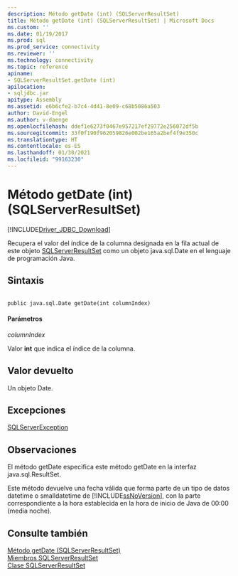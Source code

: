 ```yaml
---
description: Método getDate (int) (SQLServerResultSet)
title: Método getDate (int) (SQLServerResultSet) | Microsoft Docs
ms.custom: ''
ms.date: 01/19/2017
ms.prod: sql
ms.prod_service: connectivity
ms.reviewer: ''
ms.technology: connectivity
ms.topic: reference
apiname:
- SQLServerResultSet.getDate (int)
apilocation:
- sqljdbc.jar
apitype: Assembly
ms.assetid: e6b6cfe2-b7c4-4d41-8e09-c68b5086a503
author: David-Engel
ms.author: v-daenge
ms.openlocfilehash: ddef1e6273f0467e957217ef29772e256072df5b
ms.sourcegitcommit: 33f0f190f962059826e002be165a2bef4f9e350c
ms.translationtype: HT
ms.contentlocale: es-ES
ms.lasthandoff: 01/30/2021
ms.locfileid: "99163230"
---
```

# <a name="getdate-method-int-sqlserverresultset"></a>Método getDate (int) (SQLServerResultSet)
[!INCLUDE[Driver_JDBC_Download](../../../includes/driver_jdbc_download.md)]

  Recupera el valor del índice de la columna designada en la fila actual de este objeto [SQLServerResultSet](../../../connect/jdbc/reference/sqlserverresultset-class.md) como un objeto java.sql.Date en el lenguaje de programación Java.  
  
## <a name="syntax"></a>Sintaxis  
  
```  
  
public java.sql.Date getDate(int columnIndex)  
```  
  
#### <a name="parameters"></a>Parámetros  
 *columnIndex*  
  
 Valor **int** que indica el índice de la columna.  
  
## <a name="return-value"></a>Valor devuelto  
 Un objeto Date.  
  
## <a name="exceptions"></a>Excepciones  
 [SQLServerException](../../../connect/jdbc/reference/sqlserverexception-class.md)  
  
## <a name="remarks"></a>Observaciones  
 El método getDate especifica este método getDate en la interfaz java.sql.ResultSet.  
  
 Este método devuelve una fecha válida que forma parte de un tipo de datos datetime o smalldatetime de [!INCLUDE[ssNoVersion](../../../includes/ssnoversion-md.md)], con la parte correspondiente a la hora establecida en la hora de inicio de Java de 00:00 (media noche).  
  
## <a name="see-also"></a>Consulte también  
 [Método getDate &#40;SQLServerResultSet&#41;](../../../connect/jdbc/reference/getdate-method-sqlserverresultset.md)   
 [Miembros SQLServerResultSet](../../../connect/jdbc/reference/sqlserverresultset-members.md)   
 [Clase SQLServerResultSet](../../../connect/jdbc/reference/sqlserverresultset-class.md)  
  
  
